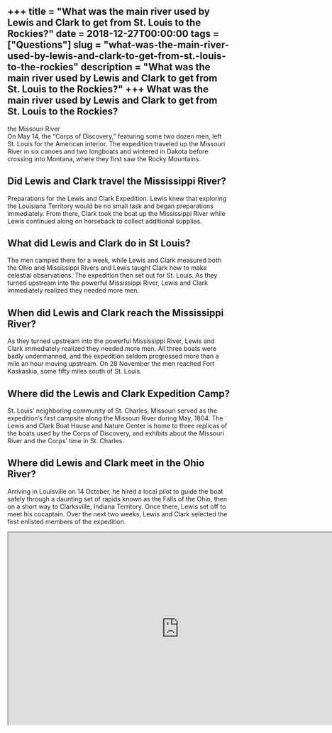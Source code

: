 +++
title = "What was the main river used by Lewis and Clark to get from St. Louis to the Rockies?"
date = 2018-12-27T00:00:00
tags = ["Questions"]
slug = "what-was-the-main-river-used-by-lewis-and-clark-to-get-from-st.-louis-to-the-rockies"
description = "What was the main river used by Lewis and Clark to get from St. Louis to the Rockies?"
+++
What was the main river used by Lewis and Clark to get from St. Louis to the Rockies?
-------------------------------------------------------------------------------------

the Missouri River  
On May 14, the “Corps of Discovery,” featuring some two dozen men, left St. Louis for the American interior. The expedition traveled up the Missouri River in six canoes and two longboats and wintered in Dakota before crossing into Montana, where they first saw the Rocky Mountains.

Did Lewis and Clark travel the Mississippi River?
-------------------------------------------------

Preparations for the Lewis and Clark Expedition. Lewis knew that exploring the Louisiana Territory would be no small task and began preparations immediately. From there, Clark took the boat up the Mississippi River while Lewis continued along on horseback to collect additional supplies.

What did Lewis and Clark do in St Louis?
----------------------------------------

The men camped there for a week, while Lewis and Clark measured both the Ohio and Mississippi Rivers and Lewis taught Clark how to make celestial observations. The expedition then set out for St. Louis. As they turned upstream into the powerful Mississippi River, Lewis and Clark immediately realized they needed more men.

When did Lewis and Clark reach the Mississippi River?
-----------------------------------------------------

As they turned upstream into the powerful Mississippi River, Lewis and Clark immediately realized they needed more men. All three boats were badly undermanned, and the expedition seldom progressed more than a mile an hour moving upstream. On 28 November the men reached Fort Kaskaskia, some fifty miles south of St. Louis.

Where did the Lewis and Clark Expedition Camp?
----------------------------------------------

St. Louis’ neighboring community of St. Charles, Missouri served as the expedition’s first campsite along the Missouri River during May, 1804. The Lewis and Clark Boat House and Nature Center is home to three replicas of the boats used by the Corps of Discovery, and exhibits about the Missouri River and the Corps’ time in St. Charles.

Where did Lewis and Clark meet in the Ohio River?
-------------------------------------------------

Arriving in Louisville on 14 October, he hired a local pilot to guide the boat safely through a daunting set of rapids known as the Falls of the Ohio, then on a short way to Clarksville, Indiana Territory. Once there, Lewis set off to meet his cocaptain. Over the next two weeks, Lewis and Clark selected the first enlisted members of the expedition.

<iframe allow="accelerometer; autoplay; clipboard-write; encrypted-media; gyroscope; picture-in-picture" allowfullscreen="" class="__youtube_prefs__  epyt-is-override  no-lazyload" data-no-lazy="1" data-origheight="433" data-origwidth="770" data-skipgform_ajax_framebjll="" height="433" id="_ytid_17225" loading="lazy" src="https://www.youtube.com/embed/vrRvPmKQ5uU?enablejsapi=1&autoplay=0&cc_load_policy=0&cc_lang_pref=&iv_load_policy=1&loop=0&modestbranding=0&rel=1&fs=1&playsinline=0&autohide=2&theme=dark&color=red&controls=1&" title="YouTube player" width="770"></iframe>